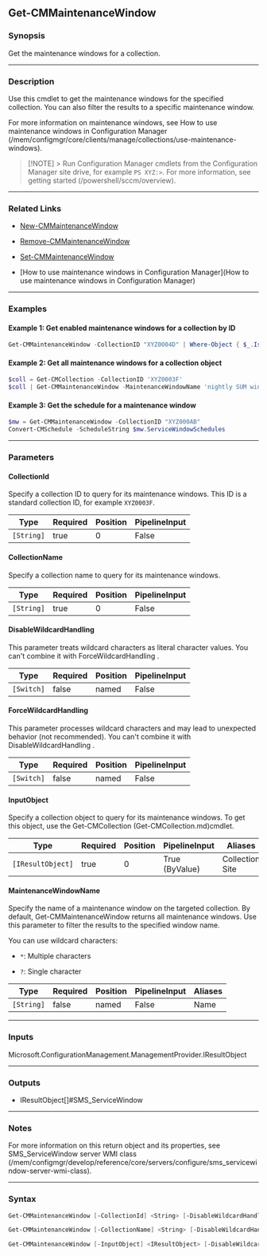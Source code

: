 Get-CMMaintenanceWindow
-----------------------




### Synopsis
Get the maintenance windows for a collection.



---


### Description

Use this cmdlet to get the maintenance windows for the specified collection. You can also filter the results to a specific maintenance window.



For more information on maintenance windows, see How to use maintenance windows in Configuration Manager (/mem/configmgr/core/clients/manage/collections/use-maintenance-windows).



> [!NOTE] > Run Configuration Manager cmdlets from the Configuration Manager site drive, for example `PS XYZ:>`. For more information, see getting started (/powershell/sccm/overview).



---


### Related Links
* [New-CMMaintenanceWindow](New-CMMaintenanceWindow)



* [Remove-CMMaintenanceWindow](Remove-CMMaintenanceWindow)



* [Set-CMMaintenanceWindow](Set-CMMaintenanceWindow)



* [How to use maintenance windows in Configuration Manager](How to use maintenance windows in Configuration Manager)





---


### Examples
#### Example 1: Get enabled maintenance windows for a collection by ID
```PowerShell
Get-CMMaintenanceWindow -CollectionID "XYZ0004D" | Where-Object { $_.IsEnabled }
```

#### Example 2: Get all maintenance windows for a collection object
```PowerShell
$coll = Get-CMCollection -CollectionID 'XYZ0003F'
$coll | Get-CMMaintenanceWindow -MaintenanceWindowName 'nightly SUM window'
```

#### Example 3: Get the schedule for a maintenance window
```PowerShell
$mw = Get-CMMaintenanceWindow -CollectionID "XYZ000AB"
Convert-CMSchedule -ScheduleString $mw.ServiceWindowSchedules
```



---


### Parameters
#### **CollectionId**

Specify a collection ID to query for its maintenance windows. This ID is a standard collection ID, for example `XYZ0003F`.






|Type      |Required|Position|PipelineInput|
|----------|--------|--------|-------------|
|`[String]`|true    |0       |False        |



#### **CollectionName**

Specify a collection name to query for its maintenance windows.






|Type      |Required|Position|PipelineInput|
|----------|--------|--------|-------------|
|`[String]`|true    |0       |False        |



#### **DisableWildcardHandling**

This parameter treats wildcard characters as literal character values. You can't combine it with ForceWildcardHandling .






|Type      |Required|Position|PipelineInput|
|----------|--------|--------|-------------|
|`[Switch]`|false   |named   |False        |



#### **ForceWildcardHandling**

This parameter processes wildcard characters and may lead to unexpected behavior (not recommended). You can't combine it with DisableWildcardHandling .






|Type      |Required|Position|PipelineInput|
|----------|--------|--------|-------------|
|`[Switch]`|false   |named   |False        |



#### **InputObject**

Specify a collection object to query for its maintenance windows. To get this object, use the Get-CMCollection (Get-CMCollection.md)cmdlet.






|Type             |Required|Position|PipelineInput |Aliases            |
|-----------------|--------|--------|--------------|-------------------|
|`[IResultObject]`|true    |0       |True (ByValue)|Collection<br/>Site|



#### **MaintenanceWindowName**

Specify the name of a maintenance window on the targeted collection. By default, Get-CMMaintenanceWindow returns all maintenance windows. Use this parameter to filter the results to the specified window name.


You can use wildcard characters:


* `*`: Multiple characters


* `?`: Single character






|Type      |Required|Position|PipelineInput|Aliases|
|----------|--------|--------|-------------|-------|
|`[String]`|false   |named   |False        |Name   |





---


### Inputs
Microsoft.ConfigurationManagement.ManagementProvider.IResultObject





---


### Outputs
* IResultObject[]#SMS_ServiceWindow






---


### Notes
For more information on this return object and its properties, see SMS_ServiceWindow server WMI class (/mem/configmgr/develop/reference/core/servers/configure/sms_servicewindow-server-wmi-class).



---


### Syntax
```PowerShell
Get-CMMaintenanceWindow [-CollectionId] <String> [-DisableWildcardHandling] [-ForceWildcardHandling] [-MaintenanceWindowName <String>] [<CommonParameters>]
```
```PowerShell
Get-CMMaintenanceWindow [-CollectionName] <String> [-DisableWildcardHandling] [-ForceWildcardHandling] [-MaintenanceWindowName <String>] [<CommonParameters>]
```
```PowerShell
Get-CMMaintenanceWindow [-InputObject] <IResultObject> [-DisableWildcardHandling] [-ForceWildcardHandling] [-MaintenanceWindowName <String>] [<CommonParameters>]
```
